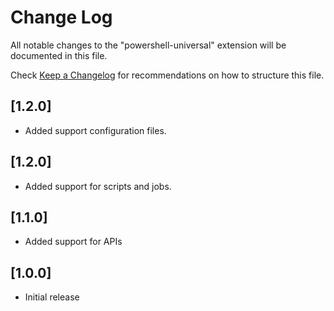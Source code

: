 # Change Log

All notable changes to the "powershell-universal" extension will be documented in this file.

Check [Keep a Changelog](http://keepachangelog.com/) for recommendations on how to structure this file.

## [1.2.0]

- Added support configuration files. 

## [1.2.0]

- Added support for scripts and jobs.

## [1.1.0]

- Added support for APIs

## [1.0.0]

- Initial release